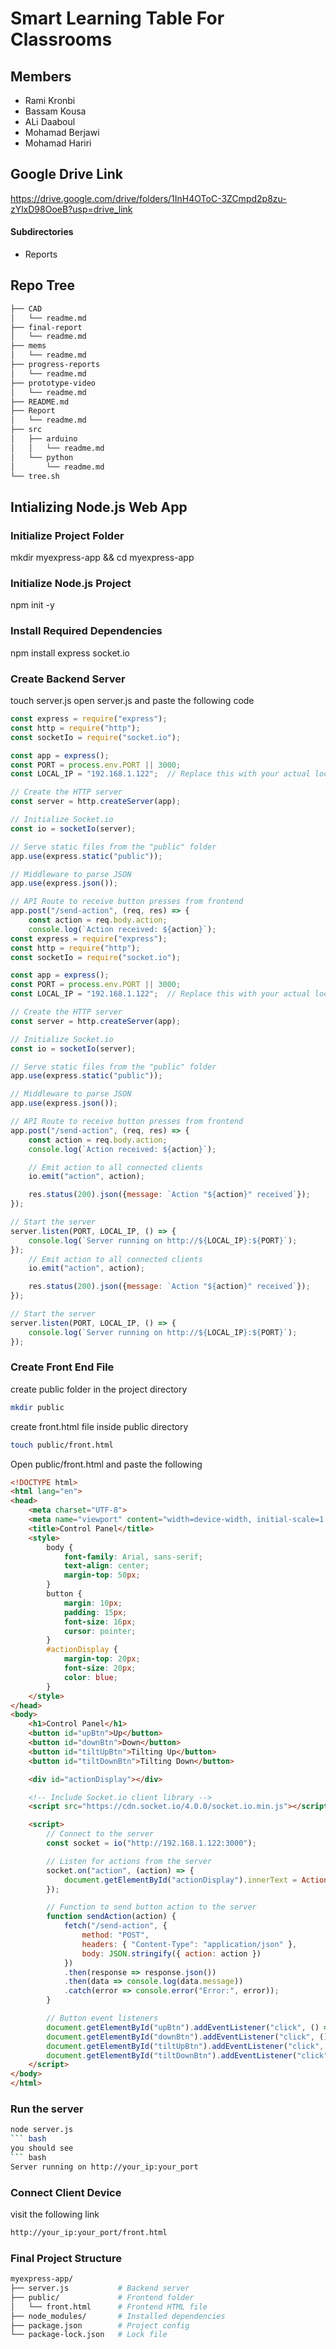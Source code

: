 # Smart Learning Table For Classrooms
## Members
- Rami Kronbi
- Bassam Kousa
- ALi Daaboul
- Mohamad Berjawi
- Mohamad Hariri

## Google Drive Link
https://drive.google.com/drive/folders/1InH4OToC-3ZCmpd2p8zu-zYlxD98OoeB?usp=drive_link
#### Subdirectories 
* Reports

## Repo Tree
``` bash
├── CAD
│   └── readme.md
├── final-report
│   └── readme.md
├── mems
│   └── readme.md
├── progress-reports
│   └── readme.md
├── prototype-video
│   └── readme.md
├── README.md
├── Report
│   └── readme.md
├── src
│   ├── arduino
│   │   └── readme.md
│   └── python
│       └── readme.md
└── tree.sh
```

## Intializing Node.js Web App
### Initialize Project Folder
mkdir myexpress-app && cd myexpress-app
### Initialize Node.js Project
npm init -y
### Install Required Dependencies
npm install express socket.io
### Create Backend Server
touch server.js
open server.js and paste the following code

``` js
const express = require("express");
const http = require("http");
const socketIo = require("socket.io");

const app = express();
const PORT = process.env.PORT || 3000;
const LOCAL_IP = "192.168.1.122";  // Replace this with your actual local IP

// Create the HTTP server
const server = http.createServer(app);

// Initialize Socket.io
const io = socketIo(server);

// Serve static files from the "public" folder
app.use(express.static("public"));

// Middleware to parse JSON
app.use(express.json());

// API Route to receive button presses from frontend
app.post("/send-action", (req, res) => {
    const action = req.body.action;
    console.log(`Action received: ${action}`);
const express = require("express");
const http = require("http");
const socketIo = require("socket.io");

const app = express();
const PORT = process.env.PORT || 3000;
const LOCAL_IP = "192.168.1.122";  // Replace this with your actual local IP

// Create the HTTP server
const server = http.createServer(app);

// Initialize Socket.io
const io = socketIo(server);

// Serve static files from the "public" folder
app.use(express.static("public"));

// Middleware to parse JSON
app.use(express.json());

// API Route to receive button presses from frontend
app.post("/send-action", (req, res) => {
    const action = req.body.action;
    console.log(`Action received: ${action}`);

    // Emit action to all connected clients
    io.emit("action", action);

    res.status(200).json({message: `Action "${action}" received`});
});

// Start the server
server.listen(PORT, LOCAL_IP, () => {
    console.log(`Server running on http://${LOCAL_IP}:${PORT}`);
});
    // Emit action to all connected clients
    io.emit("action", action);

    res.status(200).json({message: `Action "${action}" received`});
});

// Start the server
server.listen(PORT, LOCAL_IP, () => {
    console.log(`Server running on http://${LOCAL_IP}:${PORT}`);
});
```

### Create Front End File
create public folder in the project directory
``` bash
mkdir public
```

create front.html file inside public directory
``` bash
touch public/front.html
```
Open public/front.html and paste the following
``` html
<!DOCTYPE html>
<html lang="en">
<head>
    <meta charset="UTF-8">
    <meta name="viewport" content="width=device-width, initial-scale=1.0">
    <title>Control Panel</title>
    <style>
        body {
            font-family: Arial, sans-serif;
            text-align: center;
            margin-top: 50px;
        }
        button {
            margin: 10px;
            padding: 15px;
            font-size: 16px;
            cursor: pointer;
        }
        #actionDisplay {
            margin-top: 20px;
            font-size: 20px;
            color: blue;
        }
    </style>
</head>
<body>
    <h1>Control Panel</h1>
    <button id="upBtn">Up</button>
    <button id="downBtn">Down</button>
    <button id="tiltUpBtn">Tilting Up</button>
    <button id="tiltDownBtn">Tilting Down</button>

    <div id="actionDisplay"></div>

    <!-- Include Socket.io client library -->
    <script src="https://cdn.socket.io/4.0.0/socket.io.min.js"></script>

    <script>
        // Connect to the server
        const socket = io("http://192.168.1.122:3000");

        // Listen for actions from the server
        socket.on("action", (action) => {
            document.getElementById("actionDisplay").innerText = Action: ${action};
        });

        // Function to send button action to the server
        function sendAction(action) {
            fetch("/send-action", {
                method: "POST",
                headers: { "Content-Type": "application/json" },
                body: JSON.stringify({ action: action })
            })
            .then(response => response.json())
            .then(data => console.log(data.message))
            .catch(error => console.error("Error:", error));
        }

        // Button event listeners
        document.getElementById("upBtn").addEventListener("click", () => sendAction("up"));
        document.getElementById("downBtn").addEventListener("click", () => sendAction("down"));
        document.getElementById("tiltUpBtn").addEventListener("click", () => sendAction("tilting up"));
        document.getElementById("tiltDownBtn").addEventListener("click", () => sendAction("tilting down"));
    </script>
</body>
</html>
```

### Run the server
``` bash
node server.js
``` bash
you should see
``` bash
Server running on http://your_ip:your_port
```
### Connect Client Device
visit the following link
``` bash
http://your_ip:your_port/front.html
```

### Final Project Structure
``` bash
myexpress-app/
├── server.js           # Backend server
├── public/             # Frontend folder
│   └── front.html      # Frontend HTML file
├── node_modules/       # Installed dependencies
├── package.json        # Project config
└── package-lock.json   # Lock file
```